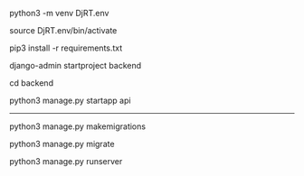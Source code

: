python3 -m venv DjRT.env

source DjRT.env/bin/activate

pip3 install -r requirements.txt

django-admin startproject backend

cd backend

python3 manage.py startapp api

----------------

python3 manage.py makemigrations

python3 manage.py migrate

python3 manage.py runserver

